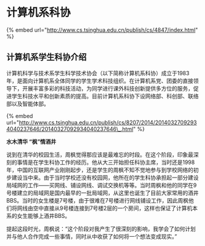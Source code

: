 # 计算机系科协

{% embed url="http://www.cs.tsinghua.edu.cn/publish/cs/4847/index.html" %}

## 计算机系学生科协介绍

计算机科学与技术系学生科学技术协会（以下简称计算机系科协）成立于1983年，是面向计算机系全体同学的学生学术科技组织。在计算机系党、团委的直接领导下，开展丰富多彩的科技活动，为同学进行课外科技创新提供多方位的服务，促进学生科技水平和创新素质的提高。目前计算机系科协下设网络部、科创部、联络部以及智能体部。



{% embed url="http://www.cs.tsinghua.edu.cn/publish/cs/8207/2014/20140327092934040237646/20140327092934040237646\_.html" %}

**水木清华 “枫”情酒井**

说到在清华的校园生活，周枫觉得那应该是最难忘的时段。在这个阶段，印象最深刻的事情是在学生科协工作的经历。他从大三开始担任科协主席，当时还是1998年，中国的互联网产业刚刚起步，还是学生的周枫不知不觉地参与到学校网络的初步建设当中来。由于当时学校还没有校园网，他所在的学生科协承担起一部分建设局域网的工作——买网线、铺设网线、调试交换机等等。当时周枫和他的同学在9号楼建立的局域网是国内最早的一批局域网，从这里也诞生了目前大家常用的酒井BBS。当时的女生楼是7号楼，由于很难在7号楼进行网线铺设工作，因此周枫他们将网线由空中直接从9号楼连接到7号楼2层的一个房间，这样也保证了计算机本系的女生能够上酒井BBS。

提起这段时光，周枫说：“这个阶段对我产生了很深刻的影响，我学会了如何计划并与他人合作完成一些事情，同时从中收获了如何将一个想法变成现实。”









